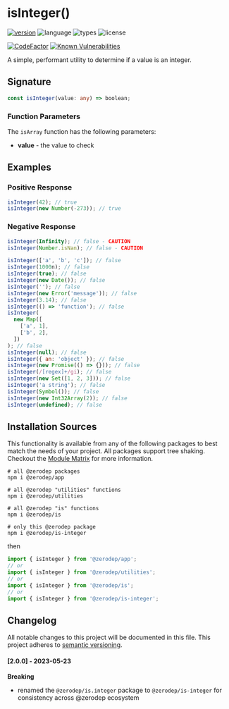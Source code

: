 # isInteger()

[![version](https://img.shields.io/npm/v/@zerodep/is-integer?style=flat-square&color=blue)](https://www.npmjs.com/package/@zerodep/is-integer)
![language](https://img.shields.io/badge/typescript-100%25-blue?style=flat-square)
![types](https://img.shields.io/badge/types-included-blue?style=flat-square)
![license](https://img.shields.io/github/license/cdepage/zerodep?color=blue&style=flat-square)

[![CodeFactor](https://www.codefactor.io/repository/github/cdepage/zerodep/badge)](https://www.codefactor.io/repository/github/cdepage/zerodep)
[![Known Vulnerabilities](https://snyk.io/test/github/cdepage/zerodep/badge.svg)](https://snyk.io/test/github/cdepage/zerodep)

A simple, performant utility to determine if a value is an integer.

## Signature

```typescript
const isInteger(value: any) => boolean;
```

### Function Parameters

The `isArray` function has the following parameters:

- **value** - the value to check

## Examples

### Positive Response

```javascript
isInteger(42); // true
isInteger(new Number(-273)); // true
```

### Negative Response

```javascript
isInteger(Infinity); // false - CAUTION
isInteger(Number.isNan); // false - CAUTION

isInteger(['a', 'b', 'c']); // false
isInteger(1000n); // false
isInteger(true); // false
isInteger(new Date()); // false
isInteger(''); // false
isInteger(new Error('message')); // false
isInteger(3.14); // false
isInteger(() => 'function'); // false
isInteger(
  new Map([
    ['a', 1],
    ['b', 2],
  ])
); // false
isInteger(null); // false
isInteger({ an: 'object' }); // false
isInteger(new Promise(() => {})); // false
isInteger(/[regex]+/gi); // false
isInteger(new Set([1, 2, 3])); // false
isInteger('a string'); // false
isInteger(Symbol()); // false
isInteger(new Int32Array(2)); // false
isInteger(undefined); // false
```

## Installation Sources

This functionality is available from any of the following packages to best match the needs of your project. All packages support tree shaking. Checkout the [Module Matrix](/) for more information.

```shell
# all @zerodep packages
npm i @zerodep/app

# all @zerodep "utilities" functions
npm i @zerodep/utilities

# all @zerodep "is" functions
npm i @zerodep/is

# only this @zerodep package
npm i @zerodep/is-integer
```

then

```javascript
import { isInteger } from '@zerodep/app';
// or
import { isInteger } from '@zerodep/utilities';
// or
import { isInteger } from '@zerodep/is';
// or
import { isInteger } from '@zerodep/is-integer';
```

## Changelog

All notable changes to this project will be documented in this file. This project adheres to [semantic versioning](https://semver.org/spec/v2.0.0.html).

#### [2.0.0] - 2023-05-23

**Breaking**

- renamed the `@zerodep/is.integer` package to `@zerodep/is-integer` for consistency across @zerodep ecosystem
